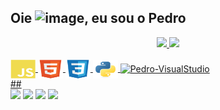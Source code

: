 ## Oie ![image](https://user-images.githubusercontent.com/87045436/180092826-4e52a5ae-303d-42e0-85d5-6560b89e3730.png), eu sou o Pedro 
<div align="center">
  <a href="https://github.com/pxxro">
  <img height="180em" src="https://github-readme-stats.vercel.app/api?username=pxxro&show_icons=true&theme=swift&include_all_commits=true&count_private=true"/>
  <img height="180em" src="https://github-readme-stats.vercel.app/api/top-langs/?username=pxxro&layout=compact&langs_count=7&theme=swift"/>
</div>
<div style="display: inline_block"><br>
  <img align="center" alt="Pedro-Js" height="30" width="40" src="https://raw.githubusercontent.com/devicons/devicon/master/icons/javascript/javascript-plain.svg">
  <img align="center" alt="Pedro-HTML" height="30" width="40" src="https://raw.githubusercontent.com/devicons/devicon/master/icons/html5/html5-original.svg">
  <img align="center" alt="Pedro-CSS" height="30" width="40" src="https://raw.githubusercontent.com/devicons/devicon/master/icons/css3/css3-original.svg">
  <img align="center" alt="Pedro-Python" height="30" width="40" src="https://raw.githubusercontent.com/devicons/devicon/master/icons/python/python-original.svg">
  <img align="center" alt="Pedro-VisualStudio" height="30" width="40" src="https://cdn.jsdelivr.net/gh/devicons/devicon/icons/visualstudio/visualstudio-plain.svg">
  <script src="https://unpkg.com/@lottiefiles/lottie-player@latest/dist/lottie-player.js"></script>
  <lottie-player src="https://assets3.lottiefiles.com/packages/lf20_qug3xxnk.json"  background="transparent"  speed="1" align="right" alt="Animação de código" style="width: 150px; height: 150px;"  loop    controls autoplay></lottie-player>
</div>  
  ##
 
<div> 
  <a href="https://instagram.com/_pedrao_" target="_blank"><img src="https://img.shields.io/badge/Instagram-E4405F?style=for-the-badge&logo=instagram&logoColor=white" target="_blank"></a>
 <a href="https://discord.gg/rmwPSDjHqh" target="_blank"><img src="https://img.shields.io/badge/Discord-7289DA?style=for-the-badge&logo=discord&logoColor=white" target="_blank"></a> 
  <a href = "mailto:pllucas.dev@gmail.com"><img src="https://img.shields.io/badge/Gmail-D14836?style=for-the-badge&logo=gmail&logoColor=white" target="_blank"></a>
  <a href="www.linkedin.com/in/pedro-lucas-ribeiro-011o" target="_blank"><img src="https://img.shields.io/badge/LinkedIn-0077B5?style=for-the-badge&logo=linkedin&logoColor=white" target="_blank"></a> 
 
</div>
